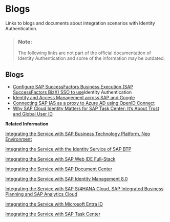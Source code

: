 <!-- loioa89ca3e072bf4671b2efc5d4aba016e5 -->

# Blogs

Links to blogs and documents about integration scenarios with Identity Authentication.

> ### Note:  
> The following links are not part of the official documentation of Identity Authentication and some of the information may be outdated.



<a name="loioa89ca3e072bf4671b2efc5d4aba016e5__section_hzb_sbn_zgb"/>

## Blogs

-   [Configure SAP SuccessFactors Business Execution \(SAP SuccessFactors BizX\) SSO to use](https://blogs.sap.com/2016/10/29/configure-sap-successfactors-business-execution-sap-successfactors-bizx-sso-use-sap-hana-cloud-platform-identity-authentication/)Identity Authentication
-   [Identity and Access Management across SAP and Google](https://blogs.sap.com/2017/03/08/identity-and-access-management-across-sap-and-google/)
-   [Connecting SAP IAS as a proxy to Azure AD using OpenID Connect](https://blogs.sap.com/2022/10/06/connecting-sap-ias-as-a-proxy-to-azure-ad-using-openid-connect/)
-   [Why SAP Cloud Identity Matters for SAP Task Center: It’s About Trust and Global User ID](https://community.sap.com/t5/technology-blogs-by-sap/why-sap-cloud-identity-matters-for-sap-task-center-it-s-about-trust-and/ba-p/13937397?emcs_t=S2h8ZW1haWx8a3Vkb3N8TTVVT1c3Vk9DRzBTWTV8MTM5MzczOTd8S1VET1N8aEs)

**Related Information**  


[Integrating the Service with SAP Business Technology Platform, Neo Environment](integrating-the-service-with-sap-business-technology-platform-neo-environment-fe84459.md#loiofe84459e688c43698591d3b9e1aac828 "SAP BTP acts as a service provider, and Identity Authentication acts as an identity provider in this setup.")

[Integrating the Service with the Identity Service of SAP BTP](integrating-the-service-with-the-identity-service-of-sap-btp-d5cd80c.md "The Identity service of SAP BTP enables you to delegate authentication to the Identity Authentication service. The Identity service automates the creation of OpenID Connect (OIDC) applications for the Identity Authentication service for each application the Identity service registers.")

[Integrating the Service with SAP Web IDE Full-Stack](integrating-the-service-with-sap-web-ide-full-stack-313f545.md#loio313f5456f3ab41ca925d555cda748f39 "You can use Identity Authentication as identity provider for SAP Web IDE Full-Stack.")

[Integrating the Service with SAP Document Center](integrating-the-service-with-sap-document-center-397683c.md#loio397683cff69d44c5bb2b38c76714c6ca "You can use Identity Authentication as identity provider for SAP Document Center.")

[Integrating the Service with SAP Identity Management 8.0](integrating-the-service-with-sap-identity-management-8-0-f44f931.md "")

[Integrating the Service with SAP S/4HANA Cloud, SAP Integrated Business Planning and SAP Analytics Cloud](integrating-the-service-with-sap-s-4hana-cloud-sap-integrated-business-planning-and-sap-a-dd61aea.md "This integration document aims to provide information about single sign-on (SSO) options for SAP S/4HANA Cloud or SAP Integrated Business Planning and SAP Analytics Cloud, that use Identity Authentication as an authenticating or proxy identity provider.")

[Integrating the Service with Microsoft Entra ID](integrating-the-service-with-microsoft-entra-id-626b173.md "")

[Integrating the Service with SAP Task Center](integrating-the-service-with-sap-task-center-ab5e90e.md)

